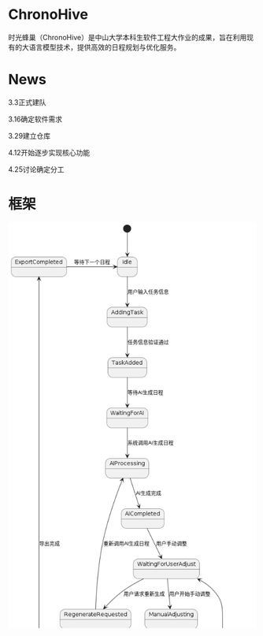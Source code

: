# ChronoHive
时光蜂巢（ChronoHive）是中山大学本科生软件工程大作业的成果，旨在利用现有的大语言模型技术，提供高效的日程规划与优化服务。

# News
3.3正式建队  

3.16确定软件需求  

3.29建立仓库 

4.12开始逐步实现核心功能

4.25讨论确定分工

# 框架
![plantuml](docs/uml/image/plantuml.png)
